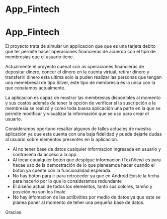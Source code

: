 # App_Fintech
# App_Fintech

El proyecto trata de simular un applicacion que que es una tarjeta debito que ter permite hacer operaciones financieras de acuerdo con el tipo de membresias que el usuario tiene.

Actualmente el proyecto cuenat con as operaciones financieras de depositar dinero, concer el dinero en la cuenta virtual, retirar dinero y transferiri dinero esta ultima solo la puden realizar las personas que tengan una memebresai de tipo Silver, este tipo de membresia es la unca con la que conatamos actualmente. 

La aplicacion es capaz de mostrar las membresias disponibles al momento y sus costos además de tener la opción de verificar si la suscripción a la membresia se realizó y como toda buena aplicación una parte en la que se permite modificar y visualizar la información que se uso para crear el usuario.

Consideramos oportuno resaltar algunos de talles actuales de nuestra aplicación ya que esta cuenta con una baja fidelidad y puede dejarle dudas al usuario sobre elementos presentes en la aplicación.

- Al no tener base de datos cualquier informacion ingresada en usuario y contraseña da acceso a la app.
-  Al tocar cuualquier boton que desplgue informacion (TextView) es para hacae uso de la demostración de lo que planeamoa hacer cuando el boton ya cuente con la funcionalidad esperada.
- No hay bóton para ir para retroceder ya que en Android Existe la fecha para hacerlo por lo que lo consideramos redundante
- El diseño actual de todos los elementos, tanto sus colores, tamño y posición no son los finale
- No hay infomacion de las actibvities por medio de datos ya que este se planea poner al momento de teher una pequeña base de datos. 

Gracias 

